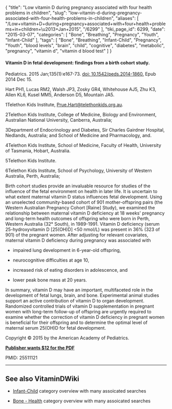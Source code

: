 {
    "title": "Low vitamin D during pregnancy associated with four health problems in children",
    "slug": "low-vitamin-d-during-pregnancy-associated-with-four-health-problems-in-children",
    "aliases": [
        "/Low+vitamin+D+during+pregnancy+associated+with+four+health+problems+in+children+\u2013+Jan+2015",
        "/6299"
    ],
    "tiki_page_id": 6299,
    "date": "2015-03-07",
    "categories": [
        "Bone",
        "Breathing",
        "Pregnancy",
        "Youth",
        "Infant-Child"
    ],
    "tags": [
        "Bone",
        "Breathing",
        "Infant-Child",
        "Pregnancy",
        "Youth",
        "blood levels",
        "brain",
        "child",
        "cognitive",
        "diabetes",
        "metabolic",
        "pregnancy",
        "vitamin d",
        "vitamin d blood test"
    ]
}


#### Vitamin D in fetal development: findings from a birth cohort study.

Pediatrics. 2015 Jan;135(1):e167-73. [doi: 10.1542/peds.2014-1860.](https://doi.org/10.1542/peds.2014-1860.) Epub 2014 Dec 15.

Hart PH1, Lucas RM2, Walsh JP3, Zosky GR4, Whitehouse AJ5, Zhu K3, Allen KL6, Kusel MM5, Anderson D5, Mountain JA5.

1Telethon Kids Institute, Prue.Hart@telethonkids.org.au.

2Telethon Kids Institute, College of Medicine, Biology and Environment, Australian National University, Canberra, Australia;

3Department of Endocrinology and Diabetes, Sir Charles Gairdner Hospital, Nedlands, Australia; and School of Medicine and Pharmacology, and.

4Telethon Kids Institute, School of Medicine, Faculty of Health, University of Tasmania, Hobart, Australia.

5Telethon Kids Institute.

6Telethon Kids Institute, School of Psychology, University of Western Australia, Perth, Australia;

Birth cohort studies provide an invaluable resource for studies of the influence of the fetal environment on health in later life. It is uncertain to what extent maternal vitamin D status influences fetal development. Using an unselected community-based cohort of 901 mother-offspring pairs (the Western Australian Pregnancy Cohort <span>[Raine]</span> Study), we examined the relationship between maternal vitamin D deficiency at 18 weeks' pregnancy and long-term health outcomes of offspring who were born in Perth, Western Australia (32° South), in 1989-1991. Vitamin D deficiency (serum 25-hydroxyvitamin D <span>[25(OH)D]</span> <50 nmol/L) was present in 36% (323 of 901) of the pregnant women. After adjusting for relevant covariates, maternal vitamin D deficiency during pregnancy was associated with 

* impaired lung development in 6-year-old offspring, 

* neurocognitive difficulties at age 10, 

* increased risk of eating disorders in adolescence, and

* lower peak bone mass at 20 years. 

In summary, vitamin D may have an important, multifaceted role in the development of fetal lungs, brain, and bone. Experimental animal studies support an active contribution of vitamin D to organ development. Randomized controlled trials of vitamin D supplementation in pregnant women with long-term follow-up of offspring are urgently required to examine whether the correction of vitamin D deficiency in pregnant women is beneficial for their offspring and to determine the optimal level of maternal serum 25(OH)D for fetal development.

Copyright © 2015 by the American Academy of Pediatrics.

 **[Publisher wants $12 for the PDF](http://pediatrics.aappublications.org/content/135/1/e167.long)** 

PMID: 25511121

---

## See also VitaminDWiki

* [Infant-Child](/posts/infant-child) category overview with many assoicated searches

* [Bone - Health](/posts/bone-health)  category overview with many assoicated searches